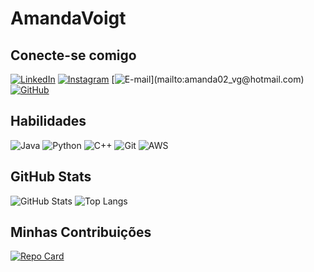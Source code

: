 # AmandaVoigt

## Conecte-se comigo
[![LinkedIn](https://img.shields.io/badge/LinkedIn-773182?style=for-the-badge&logo=linkedin&logoColor=white)](https://www.linkedin.com/in/amanda-voigt-guimarães/)
[![Instagram](https://img.shields.io/badge/-Instagram-de2f8c?style=for-the-badge&logo=instagram&logoColor=white)](https://www.instagram.com/amandavoiigt/) [![E-mail](https://img.shields.io/badge/-Email-773182?style=for-the-badge&logo=microsoft-outlook&logoColor=000?)](mailto:amanda02_vg@hotmail.com)
[![GitHub](https://img.shields.io/badge/GitHub-de2f8c?style=for-the-badge&logo=github&logoColor=white)](https://github.com/AmandaVoigt)
## Habilidades    
![Java](https://img.shields.io/badge/java-773182.svg?style=for-the-badge&logo=openjdk&logoColor=white)
![Python](https://img.shields.io/badge/python-de2f8c?style=for-the-badge&logo=python&logoColor=white)
![C++](https://img.shields.io/badge/C%2B%2B-773182?style=for-the-badge&logo=c%2B%2B&logoColor=white)
![Git](https://img.shields.io/badge/GIT-de2f8c?style=for-the-badge&logo=git&logoColor=white)
![AWS](https://img.shields.io/badge/AWS-773182.svg?style=for-the-badge&logo=amazon-aws&logoColor=white)

## GitHub Stats
![GitHub Stats](https://github-readme-stats.vercel.app/api?username=AmandaVoigt&theme=transparent&bg_color=000&border_color=773182&show_icons=true&icon_color=773182&title_color=773182&text_color=FFF) 
![Top Langs](https://github-readme-stats-git-masterrstaa-rickstaa.vercel.app/api/top-langs/?username=AmandaVoigt&layout=compact&bg_color=000&border_color=773182&title_color=773182&text_color=fafbfc)


## Minhas Contribuições
[![Repo Card](https://github-readme-stats.vercel.app/api/pin/?username=AmandaVoigt&repo=dio-lab-open-source&bg_color=000&border_color=de2f8c&show_icons=true&icon_color=de2f8c&title_color=de2f8c&text_color=FFF)](https://github.com/AmandaVoigt/dio-lab-open-source)
